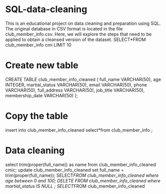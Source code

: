 # SQL-data-cleaning
This is an educational project on data cleaning and preparation using SQL. The original database in CSV format is located in the file club_member_info.csv. Here, we will explore the steps that need to be applied to obtain a cleansed version of the dataset.
SELECT*FROM club_member_info cmi LIMIT 10

# Create new table
CREATE TABLE club_member_info_cleaned (
	full_name VARCHAR(50),
	age INTEGER,
	martial_status VARCHAR(50),
	email VARCHAR(50),
	phone VARCHAR(50),
	full_address VARCHAR(50),
	job_title VARCHAR(50),
	membership_date VARCHAR(50)
);

# Copy the table
insert into club_member_info_cleaned
select*from club_member_info ;

# Data cleaning
select trim(proper(full_name)) as name from club_member_info_cleaned cmic;
update club_member_info_cleaned 
set full_name = trim(proper(full_name));
SELECT*FROM club_member_info_cleaned where age between 0 and 100;
DELETE FROM club_member_info_cleaned where martial_status IS NULL ;
SELECT*FROM club_member_info_cleaned
